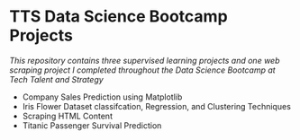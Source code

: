 # TTS Data Science Bootcamp Projects

*This repository contains three supervised learning projects and one web scraping project I completed throughout the Data Science Bootcamp at Tech Talent and Strategy*

- Company Sales Prediction using Matplotlib
- Iris Flower Dataset classifcation, Regression, and Clustering Techniques
- Scraping HTML Content
- Titanic Passenger Survival Prediction 
